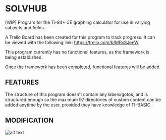 # SOLVHUB
[WIP] Program for the Ti-84+ CE graphing calculator for use in varying subjects and fields.
 
A Trello Board has been created for this program to track progress.  It can be viewed with the following link:
https://trello.com/b/MRxSJenW

This program currently has no functional features, as the framework is being established.

Once the framework has been completed, functional features will be added.

## FEATURES
The structure of this program doesn't contain any labels/gotos, and is structured enough so the maximum 97
directories of custom content can be added anytime by the user, provided they have knowledge of TI-BASIC.

## MODIFICATION
![alt text](https://github.com/TI-BASIC-Dev/SOLVHUB/blob/master/Images/SolvHUB-planning.png?raw=true "SolvHUB Planning Tree")
